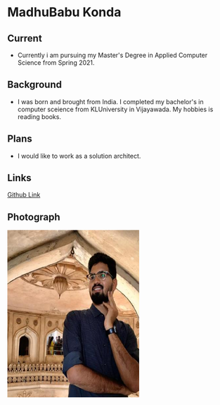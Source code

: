 

# MadhuBabu Konda

## Current
- Currently i am pursuing my Master's Degree in Applied Computer Science from Spring 2021.

## Background 
- I was born and brought from India. I completed my bachelor's in computer sceience from KLUniversity in Vijayawada. My hobbies is reading books.

## Plans
 - I would like to work as a solution architect.

## Links
[Github Link](https://github.com/madhukonda)

## Photograph
<img src="/image/image.jpeg" width="300" height="380">
